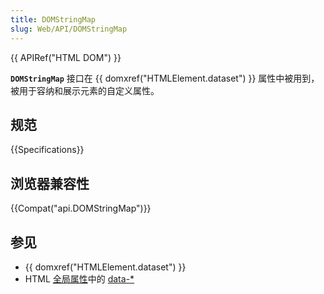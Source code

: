 ```yaml
---
title: DOMStringMap
slug: Web/API/DOMStringMap
---
```

{{ APIRef("HTML DOM") }}

**`DOMStringMap`** 接口在 {{ domxref("HTMLElement.dataset") }} 属性中被用到，被用于容纳和展示元素的自定义属性。

## 规范

{{Specifications}}

## 浏览器兼容性

{{Compat("api.DOMStringMap")}}

## 参见

- {{ domxref("HTMLElement.dataset") }}
- HTML [全局属性](/zh-CN/docs/Web/HTML/Global_attributes)中的 [data-\*](/zh-CN/docs/Web/HTML/Global_attributes#attr-data-*)
